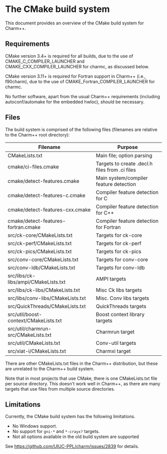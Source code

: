 # The CMake build system

This document provides an overview of the CMake build system for Charm++.

## Requirements

CMake version 3.4+ is required for all builds, due to the use of
CMAKE_C_COMPILER_LAUNCHER and CMAKE_CXX_COMPILER_LAUNCHER for charmc, as
discussed below.

CMake version 3.11+ is required for Fortran support in Charm++ (i.e.,
f90charm), due to the use of CMAKE_Fortran_COMPILER_LAUNCHER for charmc.

No further software, apart from the usual Charm++ requirements (including
autoconf/automake for the embedded hwloc), should be necessary.

## Files

The build system is comprised of the following files (filenames are relative
to the Charm++ root directory):

| Filename                              | Purpose                                        |
|---------------------------------------|------------------------------------------------|
| CMakeLists.txt                        | Main file; option parsing                      |
| cmake/ci-files.cmake                  | Targets to create .decl.h files from .ci files |
| cmake/detect-features.cmake           | Main system/compiler feature detection         |
| cmake/detect-features-c.cmake         | Compiler feature detection for C               |
| cmake/detect-features-cxx.cmake       | Compiler feature detection for C++             |
| cmake/detect-features-fortran.cmake   | Compiler feature detection for Fortran         |
| src/ck-core/CMakeLists.txt            | Targets for ck-core                            |
| src/ck-perf/CMakeLists.txt            | Targets for ck-perf                            |
| src/ck-pics/CMakeLists.txt            | Targets for ck-pics                            |
| src/conv-core/CMakeLists.txt          | Targets for conv-core                          |
| src/conv-ldb/CMakeLists.txt           | Targets for conv-ldb                           |
| src/libs/ck-libs/ampi/CMakeLists.txt  | AMPI targets                                   |
| src/libs/ck-libs/CMakeLists.txt       | Misc Ck libs targets                           |
| src/libs/conv-libs/CMakeLists.txt     | Misc. Conv libs targets                        |
| src/QuickThreads/CMakeLists.txt       | QuickThreads targets                           |
| src/util/boost-context/CMakeLists.txt | Boost context library targets                  |
| src/util/charmrun-src/CMakeLists.txt  | Charmrun target                                |
| src/util/CMakeLists.txt               | Conv-util targets                              |
| src/xlat-i/CMakeLists.txt             | Charmxi target                                 |

There are other CMakeLists.txt files in the Charm++ distribution, but these are unrelated
to the Charm++ build system.

Note that in most projects that use CMake, there is one CMakeLists.txt file per source
directory. This doesn't work well in Charm++, as there are many targets that use files
from multiple source directories.


## Limitations

Currently, the CMake build system has the following limitations.

- No Windows support. 
- No support for `gni-*` and `*-crayx?` targets.
- Not all options available in the old build system are supported

See https://github.com/UIUC-PPL/charm/issues/2839 for details.
